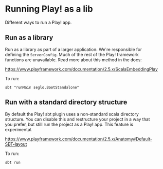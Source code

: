 # Running Play! as a lib

Different ways to run a Play! app.

## Run as a library

Run as a library as part of a larger application.  We're responsible for
defining the `ServerConfig`.  Much of the rest of the Play! framework
functions are unavailable.  Read more about this method in the docs:

https://www.playframework.com/documentation/2.5.x/ScalaEmbeddingPlay

To run:

`sbt "runMain seglo.BootStandalone"`

## Run with a standard directory structure

By default the Play! sbt plugin uses a non-standard scala directory
structure.  You can disable this and restructure your project in a way
that you prefer, but still run the project as a Play! app.  This feature
is experimental.

https://www.playframework.com/documentation/2.5.x/Anatomy#Default-SBT-layout

To run:

`sbt run`
